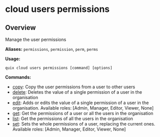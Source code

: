 # cloud users permissions

## Overview

Manage the user permissions

**Aliases:** `permissions`, `permission`, `perm`, `perms`

**Usage:**

```
quix cloud users permissions [command] [options]
```

**Commands:**

- [copy](copy.md): Copy the user permissions from a user to other users
- [delete](delete.md): Deletes the value of a single permission of a user in the organisation
- [edit](edit.md): Adds or edits the value of a single permission of a user in the organisation. Available roles: [Admin, Manager, Editor, Viewer, None]
- [get](get.md): Get the permissions of a user or all the users in the organisation
- [list](list.md): Get the permissions of all the users in the organisation
- [set](set.md): Sets the whole permissions of a user, replacing the current ones. Available roles: [Admin, Manager, Editor, Viewer, None]

